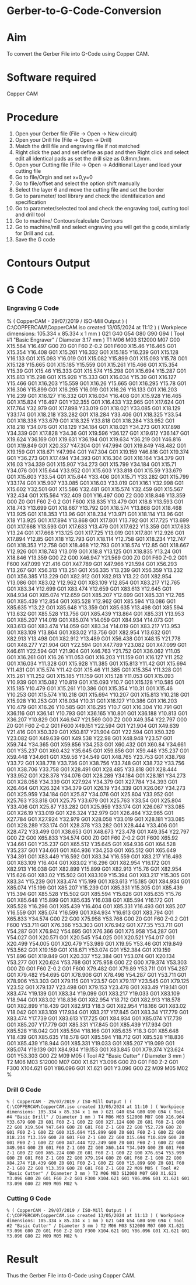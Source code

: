 # Gerber-to-G-Code-Conversion
# Aim
To convert the Gerber File into G-Code using Copper CAM.
# Software required
Copper CAM
# Procedure
1. Open your Gerber file (File → Open → New circuit)</br>
2. Open your Drill file (File → Open → Drill)</br>
3. Match the drill file and engraving file if not matched </br>
4. Right click the pad and set define as pad and then Right click and select edit all identical pads as set the drill size as 0.8mm,1mm.</br>
5. Open your Cutting file (File → Open → Additional Layer and load your cutting file</br>
6. Go to file/Orgin and set x=0,y=0 </br>
7. Go to file/offset and select the option shift manually</br>
8. Select the layer 6 and move the cutting file and set the border</br>
9. Go to parameter/ tool library and check the identifaication and specification</br>
10. Go to parameter/selected tool and check the engraving tool, cutting tool and drill tool</br>
11. Go to machine/ Contours/calculate Contours</br>
12. Go to machine/mill and select engraving you will get the g code,similarly for Drill and cut. </br>
13. Save the G code</br>
# Contours Output






# G Code
### Engraving G Code

% ( CopperCAM - 29/07/2019 / ISO-Mill Output ) ( C:\COPPERCAM\CopperCAM.iso created 13/05/2024 at 11:12 ) ( Workpiece dimensions: 105.334 x 85.334 x 1 mm ) G21 G40 G54 G80 G90 G94 ( Tool #1 "Basic Engraver" / Diameter 3.17 mm ) T1 M06 M03 S12000 M07 G00 X15.564 Y16.497 G00 Z0 G01 F60 Z-0.2 G01 F600 X15.46 Y16.465 G01 X15.354 Y16.408 G01 X15.261 Y16.332 G01 X15.185 Y16.239 G01 X15.128 Y16.133 G01 X15.093 Y16.019 G01 X15.082 Y15.899 G01 X15.093 Y15.78 G01 X15.128 Y15.665 G01 X15.185 Y15.559 G01 X15.261 Y15.466 G01 X15.354 Y15.39 G01 X15.46 Y15.333 G01 X15.574 Y15.298 G01 X15.694 Y15.287 G01 X15.813 Y15.298 G01 X15.928 Y15.333 G01 X16.034 Y15.39 G01 X16.127 Y15.466 G01 X16.203 Y15.559 G01 X16.26 Y15.665 G01 X16.295 Y15.78 G01 X16.306 Y15.899 G01 X16.295 Y16.019 G01 X16.26 Y16.133 G01 X16.203 Y16.239 G01 X16.127 Y16.332 G01 X16.034 Y16.408 G01 X15.928 Y16.465 G01 X15.824 Y16.497 G01 Y32.355 G01 X16.433 Y32.965 G01 X17.624 G01 X17.764 Y32.979 G01 X17.898 Y33.019 G01 X18.021 Y33.085 G01 X18.129 Y33.174 G01 X18.218 Y33.282 G01 X18.284 Y33.406 G01 X18.325 Y33.54 G01 X18.338 Y33.679 G01 X18.325 Y33.818 G01 X18.284 Y33.952 G01 X18.218 Y34.076 G01 X18.129 Y34.184 G01 X18.021 Y34.273 G01 X17.898 Y34.339 G01 X17.828 Y34.36 G01 X19.596 Y36.127 G01 X19.612 Y36.147 G01 X19.624 Y36.169 G01 X19.631 Y36.194 G01 X19.634 Y36.219 G01 Y46.816 G01 X19.849 G01 X20.337 Y47.304 G01 Y47.994 G01 X19.849 Y48.482 G01 X19.159 G01 X18.671 Y47.994 G01 Y47.304 G01 X19.159 Y46.816 G01 X19.374 G01 Y36.273 G01 X17.494 Y34.393 G01 X16.304 G01 X16.164 Y34.379 G01 X16.03 Y34.339 G01 X15.907 Y34.273 G01 X15.799 Y34.184 G01 X15.71 Y34.076 G01 X15.644 Y33.952 G01 X15.603 Y33.818 G01 X15.59 Y33.679 G01 X15.603 Y33.54 G01 X15.644 Y33.406 G01 X15.71 Y33.282 G01 X15.799 Y33.174 G01 X15.907 Y33.085 G01 X16.03 Y33.019 G01 X16.1 Y32.998 G01 X15.602 Y32.501 G01 X15.586 Y32.481 G01 X15.574 Y32.459 G01 X15.567 Y32.434 G01 X15.564 Y32.409 G01 Y16.497 G00 Z2 G00 X18.846 Y13.359 G00 Z0 G01 F60 Z-0.2 G01 F600 X18.835 Y13.479 G01 X18.8 Y13.593 G01 X18.743 Y13.699 G01 X18.667 Y13.792 G01 X18.574 Y13.868 G01 X18.468 Y13.925 G01 X18.353 Y13.96 G01 X18.234 Y13.971 G01 X18.114 Y13.96 G01 X18 Y13.925 G01 X17.894 Y13.868 G01 X17.801 Y13.792 G01 X17.725 Y13.699 G01 X17.668 Y13.593 G01 X17.633 Y13.479 G01 X17.622 Y13.359 G01 X17.633 Y13.24 G01 X17.668 Y13.125 G01 X17.725 Y13.019 G01 X17.801 Y12.926 G01 X17.894 Y12.85 G01 X18 Y12.793 G01 X18.114 Y12.758 G01 X18.234 Y12.747 G01 X18.353 Y12.758 G01 X18.468 Y12.793 G01 X18.574 Y12.85 G01 X18.667 Y12.926 G01 X18.743 Y13.019 G01 X18.8 Y13.125 G01 X18.835 Y13.24 G01 X18.846 Y13.359 G00 Z2 G00 X46.947 Y21.569 G00 Z0 G01 F60 Z-0.2 G01 F600 X47.099 Y21.416 G01 X47.789 G01 X47.966 Y21.594 G01 X56.293 Y13.267 G01 X56.313 Y13.251 G01 X56.335 Y13.239 G01 X56.359 Y13.232 G01 X56.385 Y13.229 G01 X82.912 G01 X82.913 Y13.22 G01 X82.954 Y13.086 G01 X83.02 Y12.962 G01 X83.109 Y12.854 G01 X83.217 Y12.765 G01 X83.34 Y12.699 G01 X83.474 Y12.659 G01 X83.613 Y12.645 G01 X84.934 G01 X85.074 Y12.659 G01 X85.207 Y12.699 G01 X85.331 Y12.765 G01 X85.439 Y12.854 G01 X85.528 Y12.962 G01 X85.594 Y13.086 G01 X85.635 Y13.22 G01 X85.648 Y13.359 G01 X85.635 Y13.498 G01 X85.594 Y13.632 G01 X85.528 Y13.756 G01 X85.439 Y13.864 G01 X85.331 Y13.953 G01 X85.207 Y14.019 G01 X85.074 Y14.059 G01 X84.934 Y14.073 G01 X83.613 G01 X83.474 Y14.059 G01 X83.34 Y14.019 G01 X83.217 Y13.953 G01 X83.109 Y13.864 G01 X83.02 Y13.756 G01 X82.954 Y13.632 G01 X82.913 Y13.498 G01 X82.912 Y13.489 G01 X56.438 G01 X48.15 Y21.778 G01 X48.277 Y21.904 G01 Y22.594 G01 X47.789 Y23.082 G01 X47.099 G01 X46.611 Y22.594 G01 Y21.904 G01 X46.763 Y21.752 G01 X36.062 Y11.05 G01 X16.261 G01 X16.26 Y11.053 G01 X16.203 Y11.159 G01 X16.127 Y11.252 G01 X16.034 Y11.328 G01 X15.928 Y11.385 G01 X15.813 Y11.42 G01 X15.694 Y11.431 G01 X15.574 Y11.42 G01 X15.46 Y11.385 G01 X15.354 Y11.328 G01 X15.261 Y11.252 G01 X15.185 Y11.159 G01 X15.128 Y11.053 G01 X15.093 Y10.939 G01 X15.082 Y10.819 G01 X15.093 Y10.7 G01 X15.128 Y10.585 G01 X15.185 Y10.479 G01 X15.261 Y10.386 G01 X15.354 Y10.31 G01 X15.46 Y10.253 G01 X15.574 Y10.218 G01 X15.694 Y10.207 G01 X15.813 Y10.218 G01 X15.928 Y10.253 G01 X16.034 Y10.31 G01 X16.127 Y10.386 G01 X16.203 Y10.479 G01 X16.26 Y10.585 G01 X16.295 Y10.7 G01 X16.304 Y10.791 G01 X36.116 G01 X36.141 Y10.793 G01 X36.165 Y10.801 G01 X36.188 Y10.813 G01 X36.207 Y10.829 G01 X46.947 Y21.569 G00 Z2 G00 X49.354 Y22.797 G00 Z0 G01 F60 Z-0.2 G01 F600 X49.151 Y22.594 G01 Y21.904 G01 X49.639 Y21.416 G01 X50.329 G01 X50.817 Y21.904 G01 Y22.594 G01 X50.329 Y23.082 G01 X49.639 G01 X49.538 Y22.98 G01 X48.948 Y23.57 G01 X59.744 Y34.365 G01 X59.856 Y34.253 G01 X60.432 G01 X60.84 Y34.661 G01 Y35.237 G01 X60.432 Y35.645 G01 X59.856 G01 X59.448 Y35.237 G01 X59.448 Y34.661 G01 X59.56 Y34.549 G01 X48.765 Y23.753 G01 X38.798 Y33.72 G01 X38.778 Y33.736 G01 X38.756 Y33.748 G01 X38.732 Y33.756 G01 X38.706 Y33.758 G01 X28.491 G01 X28.485 Y33.818 G01 X28.444 Y33.952 G01 X28.378 Y34.076 G01 X28.289 Y34.184 G01 X28.181 Y34.273 G01 X28.058 Y34.339 G01 X27.924 Y34.379 G01 X27.784 Y34.393 G01 X26.464 G01 X26.324 Y34.379 G01 X26.19 Y34.339 G01 X26.067 Y34.273 G01 X25.959 Y34.184 G01 X25.87 Y34.076 G01 X25.804 Y33.952 G01 X25.763 Y33.818 G01 X25.75 Y33.679 G01 X25.763 Y33.54 G01 X25.804 Y33.406 G01 X25.87 Y33.282 G01 X25.959 Y33.174 G01 X26.067 Y33.085 G01 X26.19 Y33.019 G01 X26.324 Y32.979 G01 X26.464 Y32.965 G01 X27.784 G01 X27.924 Y32.979 G01 X28.058 Y33.019 G01 X28.181 Y33.085 G01 X28.289 Y33.174 G01 X28.378 Y33.282 G01 X28.444 Y33.406 G01 X28.472 Y33.499 G01 X38.653 G01 X48.673 Y23.478 G01 X49.354 Y22.797 G00 Z2 G00 X65.833 Y34.574 G00 Z0 G01 F60 Z-0.2 G01 F600 X65.92 Y34.661 G01 Y35.237 G01 X65.512 Y35.645 G01 X64.936 G01 X64.528 Y35.237 G01 Y34.661 G01 X64.936 Y34.253 G01 X65.512 G01 X65.649 Y34.391 G01 X83.449 Y16.592 G01 X83.34 Y16.559 G01 X83.217 Y16.493 G01 X83.109 Y16.404 G01 X83.02 Y16.296 G01 X82.954 Y16.172 G01 X82.913 Y16.038 G01 X82.899 Y15.899 G01 X82.913 Y15.76 G01 X82.954 Y15.626 G01 X83.02 Y15.502 G01 X83.109 Y15.394 G01 X83.217 Y15.305 G01 X83.34 Y15.239 G01 X83.474 Y15.199 G01 X83.613 Y15.185 G01 X84.934 G01 X85.074 Y15.199 G01 X85.207 Y15.239 G01 X85.331 Y15.305 G01 X85.439 Y15.394 G01 X85.528 Y15.502 G01 X85.594 Y15.626 G01 X85.635 Y15.76 G01 X85.648 Y15.899 G01 X85.635 Y16.038 G01 X85.594 Y16.172 G01 X85.528 Y16.296 G01 X85.439 Y16.404 G01 X85.331 Y16.493 G01 X85.207 Y16.559 G01 X85.074 Y16.599 G01 X84.934 Y16.613 G01 X83.794 G01 X65.833 Y34.574 G00 Z2 G00 X75.958 Y53.768 G00 Z0 G01 F60 Z-0.2 G01 F600 Y53.711 G01 X76.366 Y53.303 G01 X76.942 G01 X77.35 Y53.711 G01 Y54.287 G01 X76.942 Y54.695 G01 X76.366 G01 X75.958 Y54.287 G01 Y54.027 G01 X20.571 G01 X20.545 Y54.025 G01 X20.521 Y54.017 G01 X20.499 Y54.005 G01 X20.479 Y53.989 G01 X19.95 Y53.46 G01 X19.849 Y53.562 G01 X19.159 G01 X18.671 Y53.074 G01 Y52.384 G01 X19.159 Y51.896 G01 X19.849 G01 X20.337 Y52.384 G01 Y53.074 G01 X20.134 Y53.277 G01 X20.624 Y53.768 G01 X75.958 G00 Z2 G00 X79.374 Y53.303 G00 Z0 G01 F60 Z-0.2 G01 F600 X79.482 G01 X79.89 Y53.711 G01 Y54.287 G01 X79.482 Y54.695 G01 X78.906 G01 X78.498 Y54.287 G01 Y53.711 G01 X78.906 Y53.303 G01 X79.115 G01 Y23.57 G01 X79.117 Y23.545 G01 X79.125 Y23.52 G01 X79.137 Y23.498 G01 X79.153 Y23.478 G01 X83.49 Y19.141 G01 X83.474 Y19.139 G01 X83.34 Y19.099 G01 X83.217 Y19.033 G01 X83.109 Y18.944 G01 X83.02 Y18.836 G01 X82.954 Y18.712 G01 X82.913 Y18.578 G01 X82.899 Y18.439 G01 X82.913 Y18.3 G01 X82.954 Y18.166 G01 X83.02 Y18.042 G01 X83.109 Y17.934 G01 X83.217 Y17.845 G01 X83.34 Y17.779 G01 X83.474 Y17.739 G01 X83.613 Y17.725 G01 X84.934 G01 X85.074 Y17.739 G01 X85.207 Y17.779 G01 X85.331 Y17.845 G01 X85.439 Y17.934 G01 X85.528 Y18.042 G01 X85.594 Y18.166 G01 X85.635 Y18.3 G01 X85.648 Y18.439 G01 X85.635 Y18.578 G01 X85.594 Y18.712 G01 X85.528 Y18.836 G01 X85.439 Y18.944 G01 X85.331 Y19.033 G01 X85.207 Y19.099 G01 X85.074 Y19.139 G01 X84.934 Y19.153 G01 X83.845 G01 X79.374 Y23.624 G01 Y53.303 G00 Z2 M09 M05 ( Tool #2 "Basic Cutter" / Diameter 3 mm ) T2 M06 M03 S12000 M07 G00 X1.621 Y3.096 G00 Z0 G01 F60 Z-2 G01 F300 X104.621 G01 Y86.096 G01 X1.621 G01 Y3.096 G00 Z2 M09 M05 M02 %






### Drill G Code
```
% ( CopperCAM - 29/07/2019 / ISO-Mill Output ) ( C:\COPPERCAM\CopperCAM.iso created 13/05/2024 at 11:10 ) ( Workpiece dimensions: 105.334 x 85.334 x 1 mm ) G21 G40 G54 G80 G90 G94 ( Tool #4 "Basic Drill" / Diameter 1 mm ) T4 M06 M03 S12000 M07 G00 X16.964 Y33.679 G00 Z0 G01 F60 Z-1 G00 Z2 G00 X27.124 G00 Z0 G01 F60 Z-1 G00 Z2 G00 X19.504 Y47.649 G00 Z0 G01 F60 Z-1 G00 Z2 G00 Y52.729 G00 Z0 G01 F60 Z-1 G00 Z2 G00 X15.694 Y15.899 G00 Z0 G01 F60 Z-1 G00 Z2 G00 X18.234 Y13.359 G00 Z0 G01 F60 Z-1 G00 Z2 G00 X15.694 Y10.819 G00 Z0 G01 F60 Z-1 G00 Z2 G00 X47.444 Y22.249 G00 Z0 G01 F60 Z-1 G00 Z2 G00 X49.984 G00 Z0 G01 F60 Z-1 G00 Z2 G00 X60.144 Y34.949 G00 Z0 G01 F60 Z-1 G00 Z2 G00 X65.224 G00 Z0 G01 F60 Z-1 G00 Z2 G00 X76.654 Y53.999 G00 Z0 G01 F60 Z-1 G00 Z2 G00 X79.194 G00 Z0 G01 F60 Z-1 G00 Z2 G00 X84.274 Y18.439 G00 Z0 G01 F60 Z-1 G00 Z2 G00 Y15.899 G00 Z0 G01 F60 Z-1 G00 Z2 G00 Y13.359 G00 Z0 G01 F60 Z-1 G00 Z2 M09 M05 ( Tool #2 "Basic Cutter" / Diameter 3 mm ) T2 M06 M03 S12000 M07 G00 X1.621 Y3.096 G00 Z0 G01 F60 Z-2 G01 F300 X104.621 G01 Y86.096 G01 X1.621 G01 Y3.096 G00 Z2 M09 M05 M02 %
```




### Cutting G Code
```
% ( CopperCAM - 29/07/2019 / ISO-Mill Output ) ( C:\COPPERCAM\CopperCAM.iso created 13/05/2024 at 11:13 ) ( Workpiece dimensions: 105.334 x 85.334 x 1 mm ) G21 G40 G54 G80 G90 G94 ( Tool #2 "Basic Cutter" / Diameter 3 mm ) T2 M06 M03 S12000 M07 G00 X1.621 Y3.096 G00 Z0 G01 F60 Z-2 G01 F300 X104.621 G01 Y86.096 G01 X1.621 G01 Y3.096 G00 Z2 M09 M05 M02 %
```




# Result

Thus the Gerber File into G-Code using Copper CAM.

